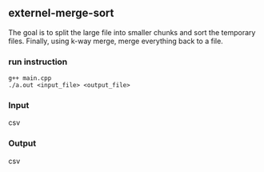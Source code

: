 ## externel-merge-sort
The goal is to split the large file into smaller chunks and sort the temporary files. Finally, using k-way merge, merge everything back to a file.
### run instruction
```
g++ main.cpp
./a.out <input_file> <output_file>
```

### Input
csv
### Output
csv
